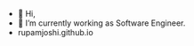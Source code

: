- 👋 Hi,
- 🌱 I’m currently working as Software Engineer.
- rupamjoshi.github.io

<!---
rupamJoshi/rupamJoshi is a ✨ special ✨ repository because its `README.md` (this file) appears on your GitHub profile.
You can click the Preview link to take a look at your changes.
--->
